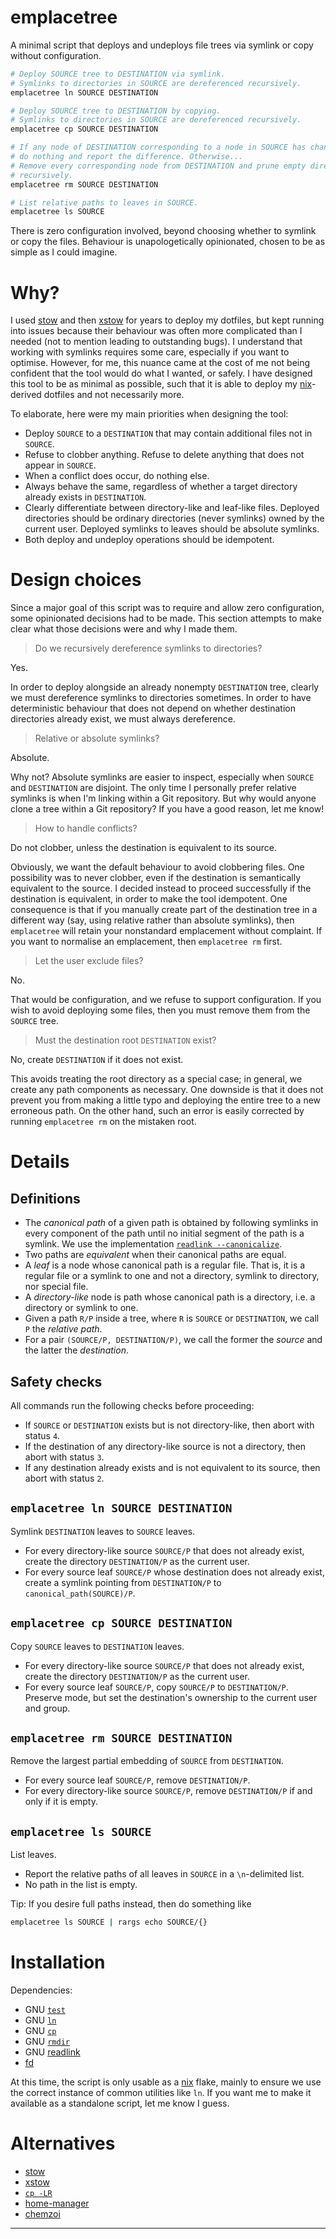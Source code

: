 # emplacetree

A minimal script that deploys and undeploys file trees via symlink or copy
without configuration.

```sh
# Deploy SOURCE tree to DESTINATION via symlink.
# Symlinks to directories in SOURCE are dereferenced recursively.
emplacetree ln SOURCE DESTINATION

# Deploy SOURCE tree to DESTINATION by copying.
# Symlinks to directories in SOURCE are dereferenced recursively.
emplacetree cp SOURCE DESTINATION

# If any node of DESTINATION corresponding to a node in SOURCE has changed, then
# do nothing and report the difference. Otherwise...
# Remove every corresponding node from DESTINATION and prune empty directories
# recursively.
emplacetree rm SOURCE DESTINATION

# List relative paths to leaves in SOURCE.
emplacetree ls SOURCE
```

There is zero configuration involved, beyond choosing whether to symlink or copy
the files. Behaviour is unapologetically opinionated, chosen to be as simple as
I could imagine.

# Why?

I used [stow] and then [xstow] for years to deploy my dotfiles, but kept running
into issues because their behaviour was often more complicated than I needed
(not to mention leading to outstanding bugs). I understand that working with
symlinks requires some care, especially if you want to optimise. However, for
me, this nuance came at the cost of me not being confident that the tool would
do what I wanted, or safely. I have designed this tool to be as minimal as
possible, such that it is able to deploy my [nix]-derived dotfiles and not
necessarily more.

To elaborate, here were my main priorities when designing the tool:
* Deploy `SOURCE` to a `DESTINATION` that may contain additional files not in
  `SOURCE`.
* Refuse to clobber anything. Refuse to delete anything that does not appear in
  `SOURCE`.
* When a conflict does occur, do nothing else.
* Always behave the same, regardless of whether a target directory already
  exists in `DESTINATION`.
* Clearly differentiate between directory-like and leaf-like files. Deployed
  directories should be ordinary directories (never symlinks) owned by the
  current user. Deployed symlinks to leaves should be absolute symlinks.
* Both deploy and undeploy operations should be idempotent.

# Design choices

Since a major goal of this script was to require and allow zero configuration,
some opinionated decisions had to be made. This section attempts to make clear
what those decisions were and why I made them.

> Do we recursively dereference symlinks to directories?

Yes.

In order to deploy alongside an already nonempty `DESTINATION` tree,
clearly we must dereference symlinks to directories sometimes. In order to have
deterministic behaviour that does not depend on whether destination directories
already exist, we must always dereference.

> Relative or absolute symlinks?

Absolute.

Why not? Absolute symlinks are easier to inspect, especially when
`SOURCE` and `DESTINATION` are disjoint. The only time I personally prefer
relative symlinks is when I'm linking within a Git repository. But why would
anyone clone a tree within a Git repository? If you have a good reason, let me
know!

> How to handle conflicts?

Do not clobber, unless the destination is equivalent to its source.

Obviously, we want the default behaviour to avoid clobbering files. One
possibility was to never clobber, even if the destination is semantically
equivalent to the source. I decided instead to proceed successfully if the
destination is equivalent, in order to make the tool idempotent. One consequence
is that if you manually create part of the destination tree in a different way
(say, using relative rather than absolute symlinks), then `emplacetree` will
retain your nonstandard emplacement without complaint. If you want to normalise
an emplacement, then `emplacetree rm` first.

> Let the user exclude files?

No.

That would be configuration, and we refuse to support configuration. If you wish
to avoid deploying some files, then you must remove them from the `SOURCE` tree.

> Must the destination root `DESTINATION` exist?

No, create `DESTINATION` if it does not exist.

This avoids treating the root directory as a special case; in general, we create
any path components as necessary. One downside is that it does not prevent you
from making a little typo and deploying the entire tree to a new erroneous path.
On the other hand, such an error is easily corrected by running `emplacetree rm`
on the mistaken root.

# Details

## Definitions

* The _canonical path_ of a given path is obtained by following symlinks in
  every component of the path until no initial segment of the path is a symlink.
  We use the implementation [`readlink --canonicalize`][readlink].
* Two paths are _equivalent_ when their canonical paths are equal.
* A _leaf_ is a node whose canonical path is a regular file. That is, it is a
  regular file or a symlink to one and not a directory, symlink to directory,
  nor special file.
* A _directory-like_ node is path whose canonical path is a directory, i.e. a
  directory or symlink to one.
* Given a path `R/P` inside a tree, where `R` is `SOURCE` or `DESTINATION`, we
  call `P` the _relative path_.
* For a pair `(SOURCE/P, DESTINATION/P)`, we call the former the _source_ and
  the latter the _destination_.

## Safety checks

All commands run the following checks before proceeding:
* If `SOURCE` or `DESTINATION` exists but is not directory-like, then abort with
  status `4`.
* If the destination of any directory-like source is not a directory, then abort
  with status `3`.
* If any destination already exists and is not equivalent to its source, then
  abort with status `2`.

## `emplacetree ln SOURCE DESTINATION`

Symlink `DESTINATION` leaves to `SOURCE` leaves.

* For every directory-like source `SOURCE/P` that does not already exist, create
  the directory `DESTINATION/P` as the current user.
* For every source leaf `SOURCE/P` whose destination does not already exist,
  create a symlink pointing from `DESTINATION/P` to `canonical_path(SOURCE)/P`.

## `emplacetree cp SOURCE DESTINATION`

Copy `SOURCE` leaves to `DESTINATION` leaves.

* For every directory-like source `SOURCE/P` that does not already exist, create
  the directory `DESTINATION/P` as the current user.
* For every source leaf `SOURCE/P`, copy `SOURCE/P` to `DESTINATION/P`. Preserve
  mode, but set the destination's ownership to the current user and group.

## `emplacetree rm SOURCE DESTINATION`

Remove the largest partial embedding of `SOURCE` from `DESTINATION`.

* For every source leaf `SOURCE/P`, remove `DESTINATION/P`.
* For every directory-like source `SOURCE/P`, remove `DESTINATION/P` if and only
  if it is empty.

## `emplacetree ls SOURCE`

List leaves.

* Report the relative paths of all leaves in `SOURCE` in a `\n`-delimited list.
* No path in the list is empty.

Tip: If you desire full paths instead, then do something like
```sh
emplacetree ls SOURCE | rargs echo SOURCE/{}
```

# Installation

Dependencies:
* GNU [`test`][test]
* GNU [`ln`][ln]
* GNU [`cp`][cp]
* GNU [`rmdir`][rmdir]
* GNU [readlink]
* [fd]

At this time, the script is only usable as a [nix] flake, mainly to ensure we
use the correct instance of common utilities like `ln`. If you want me to make
it available as a standalone script, let me know I guess.

# Alternatives

* [stow]
* [xstow]
* [`cp -LR`][cp]
* [home-manager]
* [chemzoi]


---
[stow]: https://github.com/aspiers/stow
[xstow]: https://github.com/majorkingleo/xstow
[nix]: https://nixos.org/
[cp]: https://www.gnu.org/software/coreutils/manual/html_node/cp-invocation.html
[readlink]: https://www.gnu.org/software/coreutils/manual/html_node/readlink-invocation.html
[fd]: https://github.com/sharkdp/fd
[home-manager]: https://github.com/nix-community/home-manager
[chemzoi]: https://www.chezmoi.io/
[ln]: https://www.gnu.org/software/coreutils/manual/html_node/ln-invocation.html
[rmdir]: https://www.gnu.org/software/coreutils/manual/html_node/rmdir-invocation.html
[test]: https://www.gnu.org/software/coreutils/manual/html_node/test-invocation.html
